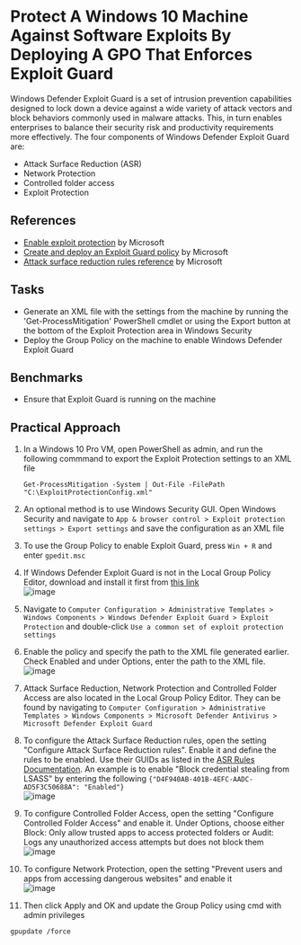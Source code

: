 # Protect A Windows 10 Machine Against Software Exploits By Deploying A GPO That Enforces Exploit Guard
Windows Defender Exploit Guard is a set of intrusion prevention capabilities designed to lock down a device against a wide variety of attack vectors and block behaviors commonly used in malware attacks. This, in turn enables enterprises to balance their security risk and productivity requirements more effectively.
The four components of Windows Defender Exploit Guard are:
- Attack Surface Reduction (ASR)
- Network Protection
- Controlled folder access
- Exploit Protection



## References
- [Enable exploit protection](https://learn.microsoft.com/en-us/defender-endpoint/enable-exploit-protection) by Microsoft
- [Create and deploy an Exploit Guard policy](https://learn.microsoft.com/en-us/mem/configmgr/protect/deploy-use/create-deploy-exploit-guard-policy) by Microsoft
- [Attack surface reduction rules reference](https://learn.microsoft.com/en-us/defender-endpoint/attack-surface-reduction-rules-reference) by Microsoft


## Tasks
- Generate an XML file with the settings from the machine by running the 'Get-ProcessMitigation' PowerShell cmdlet or using the Export button at the bottom of the Exploit Protection area in Windows Security
- Deploy the Group Policy on the machine to enable Windows Defender Exploit Guard


## Benchmarks
- Ensure that Exploit Guard is running on the machine



## Practical Approach
1. In a Windows 10 Pro VM, open PowerShell as admin, and run the following commmand to export the Exploit Protection settings to an XML file
   ```
   Get-ProcessMitigation -System | Out-File -FilePath "C:\ExploitProtectionConfig.xml"
   ```
2. An optional method is to use Windows Security GUI. Open Windows Security and navigate to `App & browser control > Exploit protection settings > Export settings` and save the configuration as an XML file
3. To use the Group Policy to enable Exploit Guard, press `Win + R` and enter `gpedit.msc`
4. If Windows Defender Exploit Guard is not in the Local Group Policy Editor, download and install it first from [this link](https://www.microsoft.com/en-us/download/details.aspx?id=104677) <br/>
   ![image](https://github.com/user-attachments/assets/c7ce841f-4475-451a-9ed4-23a20f66f7e6)

5. Navigate to `Computer Configuration > Administrative Templates > Windows Components > Windows Defender Exploit Guard > Exploit Protection` and double-click `Use a common set of exploit protection settings`
6. Enable the policy and specify the path to the XML file generated earlier. Check Enabled and under Options, enter the path to the XML file. <br/>
   ![image](https://github.com/user-attachments/assets/8749e9df-6165-4add-b3a4-808d0fb52330)
7. Attack Surface Reduction, Network Protection and Controlled Folder Access are also located in the Local Group Policy Editor. They can be found by navigating to `Computer Configuration > Administrative Templates > Windows Components > Microsoft Defender Antivirus > Microsoft Defender Exploit Guard`
8. To configure the Attack Surface Reduction rules, open the setting "Configure Attack Surface Reduction rules". Enable it and define the rules to be enabled. Use their GUIDs as listed in the [ASR Rules Documentation](https://learn.microsoft.com/en-us/defender-endpoint/attack-surface-reduction-rules-reference). An example is to enable "Block credential stealing from LSASS" by entering the following `{"D4F940AB-401B-4EFC-AADC-AD5F3C50688A": "Enabled"}` <br/>
   ![image](https://github.com/user-attachments/assets/c3db9c3a-f68d-4fd9-b318-29139a88d5e6)

9. To configure Controlled Folder Access, open the setting "Configure Controlled Folder Access" and enable it. Under Options, choose either Block: Only allow trusted apps to access protected folders or Audit: Logs any unauthorized access attempts but does not block them <br/>
   ![image](https://github.com/user-attachments/assets/bf0cc02f-5495-4de5-975a-46cee78163f3)

10. To configure Network Protection, open the setting "Prevent users and apps from accessing dangerous websites" and enable it <br/>
    ![image](https://github.com/user-attachments/assets/cd9c9493-0bf8-4f21-b7e6-d02e7e2adbef)

   
11. Then click Apply and OK and update the Group Policy using cmd with admin privileges
   ```
   gpupdate /force
   ```























